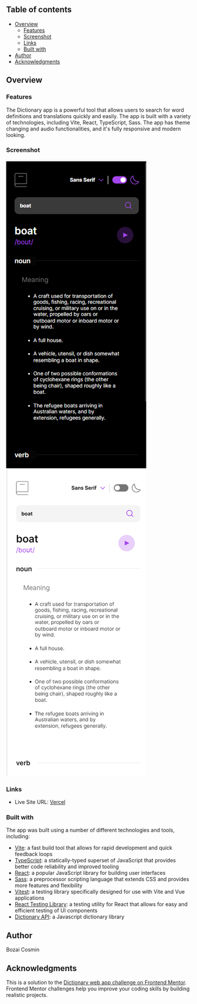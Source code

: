 ## Table of contents

- [Overview](#overview)
  - [Features](#features)
  - [Screenshot](#screenshot)
  - [Links](#links)
  - [Built with](#built-with)
- [Author](#author)
- [Acknowledgments](#acknowledgments)

## Overview

### Features

The Dictionary app is a powerful tool that allows users to search for word definitions and translations quickly and easily. The app is built with a variety of technologies, including Vite, React, TypeScript, Sass. The app has theme changing and audio functionalities, and it's fully responsive and modern looking.

### Screenshot

![](./public/ss-dark.png)
![](./public/ss-light.png)

### Links

- Live Site URL: [Vercel](https://dictionary-app-gamma-eight.vercel.app/)

### Built with

The app was built using a number of different technologies and tools, including:

- [Vite](https://vitejs.dev/): a fast build tool that allows for rapid development and quick feedback loops
- [TypeScript](https://www.typescriptlang.org/): a statically-typed superset of JavaScript that provides better code reliability and improved tooling
- [React](https://react.dev/): a popular JavaScript library for building user interfaces
- [Sass](https://sass-lang.com/): a preprocessor scripting language that extends CSS and provides more features and flexibility
- [Vitest](https://vitest.dev/): a testing library specifically designed for use with Vite and Vue applications
- [React Testing Library](https://testing-library.com/): a testing utility for React that allows for easy and efficient testing of UI components
- [Dictionary API](https://dictionaryapi.dev/): a Javascript dictionary library

## Author

Bozai Cosmin

## Acknowledgments

This is a solution to the [Dictionary web app challenge on Frontend Mentor](https://www.frontendmentor.io/challenges/dictionary-web-app-h5wwnyuKFL). Frontend Mentor challenges help you improve your coding skills by building realistic projects.
